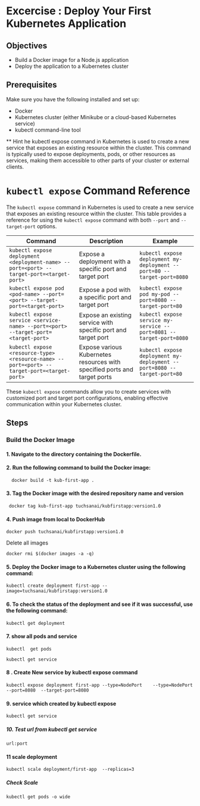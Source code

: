 # Excercise : Deploy Your First Kubernetes Application

## Objectives

- Build a Docker image for a Node.js application
- Deploy the application to a Kubernetes cluster

## Prerequisites

Make sure you have the following installed and set up:

- Docker
- Kubernetes cluster (either Minikube or a cloud-based Kubernetes service)
- kubectl command-line tool


** Hint
he kubectl expose command in Kubernetes is used to create a new service that exposes an existing resource within the cluster. This command is typically used to expose deployments, pods, or other resources as services, making them accessible to other parts of your cluster or external clients.

# `kubectl expose` Command Reference

The `kubectl expose` command in Kubernetes is used to create a new service that exposes an existing resource within the cluster. This table provides a reference for using the `kubectl expose` command with both `--port` and `--target-port` options.

| Command                                   | Description                                   | Example                                  |
|-------------------------------------------|-----------------------------------------------|------------------------------------------|
| `kubectl expose deployment <deployment-name> --port=<port> --target-port=<target-port>`  | Expose a deployment with a specific port and target port | `kubectl expose deployment my-deployment --port=80 --target-port=8080` |
| `kubectl expose pod <pod-name> --port=<port> --target-port=<target-port>`  | Expose a pod with a specific port and target port   | `kubectl expose pod my-pod --port=8080 --target-port=80`   |
| `kubectl expose service <service-name> --port=<port> --target-port=<target-port>`  | Expose an existing service with specific port and target port | `kubectl expose service my-service --port=8081 --target-port=8080` |
| `kubectl expose <resource-type> <resource-name> --port=<port> --target-port=<target-port>`  | Expose various Kubernetes resources with specified ports and target ports | `kubectl expose deployment my-deployment --port=8080 --target-port=80` |

These `kubectl expose` commands allow you to create services with customized port and target port configurations, enabling effective communication within your Kubernetes cluster.


## Steps

### Build the Docker Image

#### 1. Navigate to the directory containing the Dockerfile.
#### 2. Run the following command to build the Docker image:

```
  docker build -t kub-first-app .  
```

#### 3. Tag the Docker image with the desired repository name and version
```
 docker tag kub-first-app tuchsanai/kubfirstapp:version1.0
```

#### 4. Push image from local to DockerHub
```
docker push tuchsanai/kubfirstapp:version1.0
```

Delete all images
```
docker rmi $(docker images -a -q)
```


#### 5. Deploy the Docker image to a Kubernetes cluster using the following command:

```
kubectl create deployment first-app --image=tuchsanai/kubfirstapp:version1.0
```

#### 6. To check the status of the deployment and see if it was successful, use the following command:

```
kubectl get deployment
```

#### 7. show all pods and service

```
kubectl  get pods
```

```
kubectl get service
```

#### 8 . Create New service by   kubectl expose command 

```
kubectl expose deployment first-app --type=NodePort    --type=NodePort    --port=8080  --target-port=8080
```

#### 9.  service which created by kubectl expose


```
kubectl get service
```
  
#####  10. Test url from kubectl get service

```
url:port
```


#### 11 scale deployment

```
kubectl scale deployment/first-app  --replicas=3
```

##### Check Scale 
```
kubectl get pods -o wide
```
